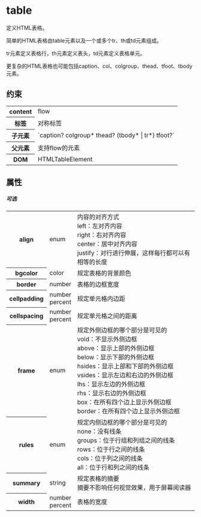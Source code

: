 # table

定义HTML表格。

简单的HTML表格由table元素以及一个或多个tr、th或td元素组成。

tr元素定义表格行，th元素定义表头，td元素定义表格单元。

更复杂的HTML表格也可能包括caption、col、colgroup、thead、tfoot、tbody元素。

## 约束

<table>
<tr>
    <th>content</th>
    <td>flow</td>
</tr>
<tr>
    <th>标签</th>
    <td>对称标签</td>
</tr>
<tr>
    <th>子元素</th>
    <td>`caption? colgroup* thead? (tbody* | tr*) tfoot?`</td>
</tr>
<tr>
    <th>父元素</th>
    <td>支持flow的元素</td>
</tr>
<tr>
    <th>DOM</th>
    <td>HTMLTableElement</td>
</tr>
</table>

## 属性

##### 可选

<table>
    <tr>
		<th>align</th>
		<td>enum</td>
		<td>内容的对齐方式
		<br/>left：左对齐内容
		<br/>right：右对齐内容
		<br/>center：居中对齐内容
		<br/>justify：对行进行伸展，这样每行都可以有相等的长度</td>
	</tr>
	<tr>
		<th>bgcolor</th>
		<td>color</td>
		<td>规定表格的背景颜色</td>
	</tr>
	<tr>
		<th>border</th>
		<td>number</td>
		<td>表格的边框宽度</td>
	</tr>
	<tr>
		<th>cellpadding</th>
		<td>number<br/>percent</td>
		<td>规定单元格内边距</td>
	</tr>
	<tr>
		<th>cellspacing</th>
		<td>number<br/>percent</td>
		<td>规定单元格之间的距离</td>
	</tr>
	<tr>
		<th>frame</th>
		<td>enum</td>
		<td>规定外侧边框的哪个部分是可见的
		<br/>void：不显示外侧边框
		<br/>above：显示上部的外侧边框
		<br/>below：显示下部的外侧边框
		<br/>hsides：显示上部和下部的外侧边框
		<br/>vsides：显示左边和右边的外侧边框
		<br/>lhs：显示左边的外侧边框
		<br/>rhs：显示右边的外侧边框
		<br/>box：在所有四个边上显示外侧边框
		<br/>border：在所有四个边上显示外侧边框</td>
	</tr>
	<tr>
		<th>rules</th>
		<td>enum</td>
		<td>规定内侧边框的哪个部分是可见的
		<br/>none：没有线条
		<br/>groups：位于行组和列组之间的线条
		<br/>rows：位于行之间的线条
		<br/>cols：位于列之间的线条
		<br/>all：位于行和列之间的线条</td>
		</td>
	</tr>
	<tr>
		<th>summary</th>
		<td>string</td>
		<td>规定表格的摘要
		<br/>摘要不影响任何视觉效果，用于屏幕阅读器</td>
	</tr>
	<tr>
		<th>width</th>
		<td>number<br/>percent</td>
		<td>表格的宽度</td>
	</tr>
</table>
